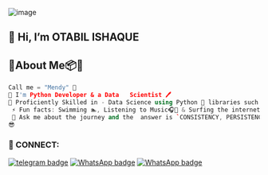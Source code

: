 ![image](https://github.com/deAlgorithm/deAlgorithm/assets/131563995/68f150ed-2526-422f-9e7a-28bbbed416b9)

## 👋 Hi, I’m OTABIL ISHAQUE
##  🐼About Me📦🔮
```cpp
Call me = "Mendy" 🤗
🌱 I'm Python Developer & a Data   Scientist 🖊️
🌌 Proficiently Skilled in - Data Science using Python 🐍 libraries such as numpy , pandas 🐼, matplotlib and seaborn
 ⚡ Fun facts: Swimming 🏊, Listening to Music🎧🎵 & Surfing the internet🌎🌐
 💬 Ask me about the journey and the  answer is `CONSISTENCY, PERSISTENCE & DETERMINATION`.
😎
```
<h3 align="left">🔌 CONNECT:</h3>

[![telegram badge](https://img.shields.io/badge/The_WHITEFLAME-30302f?style=for-the-badge&logo=telegram)](https://t.me/the_whiteflame)
[![WhatsApp badge](https://img.shields.io/badge/whatsapp?style=for-the-badge&logo=whatsapp)](https://https://wa.me/+233257364646)
[![WhatsApp badge](https://img.shields.io/badge/linkedIn-30302f?style=for-the-badge&logo=linkedin)](https://www.linkedin.com/in/ishaqueotabil)

<!---
deAlgorithm/deAlgorithm is a ✨ special ✨ repository because its `README.md` (this file) appears on your GitHub profile.
You can click the Preview link to take a look at your changes.
--->
